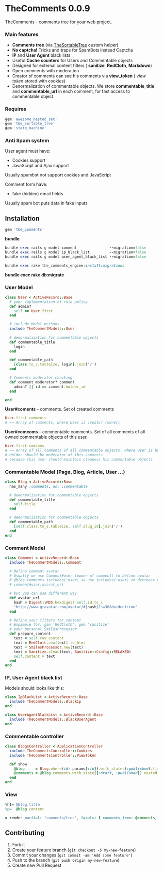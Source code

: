 # TheComments 0.0.9

TheComments - comments tree for your web project.

### Main features

* **Comments tree** (via [TheSortableTree](https://github.com/the-teacher/the_sortable_tree) custom helper)
* **No captcha!** Tricks and traps for SpamBots instead Captcha
* **IP** and **User Agent** black lists
* Useful **Cache counters** for Users and Commentable objects
* Designed for external content filters ( **sanitize**, **RedCloth**, **Markdown**)
* Open comments with moderation
* Creator of comments can see his comments via **view_token** ( _view token_ stored with cookies)
* Denormalization of commentable objects. We store **commentable_title** and **commentable_url** in each comment, for fast access to commentable object

### Requires

```ruby
gem 'awesome_nested_set'
gem 'the_sortable_tree'
gem 'state_machine'
```

### Anti Spam system

User agent must have:

* Cookies support
* JavaScript and Ajax support

Usually spambot not support cookies and JavaScript

Comment form have:

* fake (hidden) email fields

Usually spam bot puts data in fake inputs

## Installation

```ruby
gem 'the_comments'
```

**bundle**

```ruby
bundle exec rails g model comment               --migration=false
bundle exec rails g model ip_black_list         --migration=false
bundle exec rails g model user_agent_black_list --migration=false

bundle exec rake the_comments_engine:install:migrations
```

**bundle exec rake db:migrate**

### User Model

```ruby
class User < ActiveRecord::Base
  # your implementation of role policy
  def admin?
    self == User.first
  end

  # include Model methods
  include TheCommentModels::User
  
  # denormalization for commentable objects
  def commentable_title
    login
  end

  def commentable_path
    [class.to_s.tableize, login].join('/')
  end

  # Comments moderator checking
  def comment_moderator? comment
    admin? || id == comment.holder_id
  end

end
```

**User#coments** - comments. Set of created comments

```ruby
User.first.comments
# => Array of comments, where User is creator (owner)
```

**User#comcoms** - commentable comments. Set of all comments of all owned commentable objects of this user.

```ruby
User.first.comcoms
# => Array of all comments of all commentable objects, where User is holder
# Holder should be moderator of this comments
# because this user should maintain cleaness his commentable objects
```

### Commentable Model (Page, Blog, Article, User ...)

```ruby
class Blog < ActiveRecord::Base
  has_many :comments, as: :commentable

  # denormalization for commentable objects
  def commentable_title
    self.title
  end

  # denormalization for commentable objects
  def commentable_path
    [self.class.to_s.tableize, self.slug_id].join('/')
  end
end
```

### Comment Model

```ruby
class Comment < ActiveRecord::Base
  include TheCommentModels::Comment

  # Define comment avatar
  # Usually we use Comment#user (owner of comment) to define avatar
  # @blog.comments.includes(:user) <= use includes(:user) to decrease queries count
  # comment#user.avarat_url

  # but you can use different way
  def avatar_url
    hash = Digest::MD5.hexdigest self.id.to_s
    "http://www.gravatar.com/avatar/#{hash}?s=30&d=identicon"
  end

  # Define your filters for content
  # Expample for: gem 'RedCloth', gem 'sanitize'
  # your personal SmilesProcessor
  def prepare_content
    text = self.raw_content
    text = RedCloth.new(text).to_html
    text = SmilesProcessor.new(text)
    text = Sanitize.clean(text, Sanitize::Config::RELAXED)
    self.content = text
  end
end
```

### IP, User Agent black list

Models should looks like this:

```ruby
class IpBlackList < ActiveRecord::Base
  include TheCommentModels::BlackIp
end

class UserAgentBlackList < ActiveRecord::Base
  include TheCommentModels::BlackUserAgent
end
```


### Commentable controller

```ruby
class BlogsController < ApplicationController
  include TheCommentsController::Cookies
  include TheCommentsController::ViewToken

  def show
    @blog     = Blog.where(id: params[:id]).with_states(:published).first
    @comments = @blog.comments.with_state([:draft, :published]).nested_set
  end
end
```

### View

```ruby
%h1= @blog.title
%p=  @blog.content

= render partial: 'comments/tree', locals: { comments_tree: @comments, commentable: @blog }
```

## Contributing

1. Fork it
2. Create your feature branch (`git checkout -b my-new-feature`)
3. Commit your changes (`git commit -am 'Add some feature'`)
4. Push to the branch (`git push origin my-new-feature`)
5. Create new Pull Request